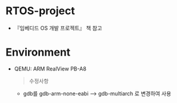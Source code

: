# RTOS-project
- 『임베디드 OS 개발 프로젝트』 책 참고

# Environment
- QEMU: ARM RealView PB-A8
  
  >수정사항
  - gdb를 gdb-arm-none-eabi --> gdb-multiarch 로 변경하여 사용
